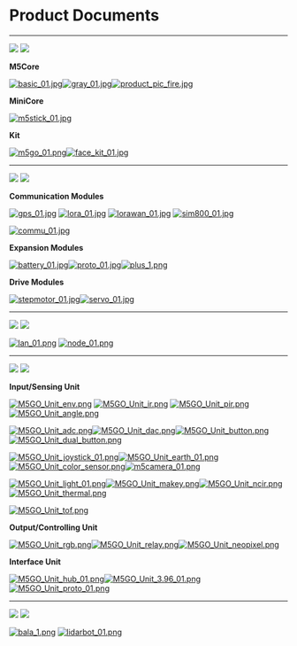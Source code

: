 # Product Documents

***

<img src='assets/img/product_pics/1.jpg'> <img src='assets/img/product_pics/cores.png'>

**M5Core**

[![basic_01.jpg](https://i.loli.net/2018/12/13/5c121478df534.jpg)](en/core/basic)[![gray_01.jpg](https://i.loli.net/2018/12/13/5c1214ef29949.jpg)](en/core/gray)[![product_pic_fire.jpg](https://i.loli.net/2018/12/13/5c121562a65be.jpg)](en/core/fire)

**MiniCore**

[![m5stick_01.jpg](https://i.loli.net/2018/12/13/5c12158935965.jpg)](en/core/m5stick)

<!-- [M5Stick]() -->

**Kit**

[![m5go_01.png](https://i.loli.net/2018/12/13/5c12159c9c2aa.png)](en/core/m5go_iot_starter_kit)[![face_kit_01.jpg](https://i.loli.net/2018/12/13/5c1215b26d803.jpg)](en/core/face_kit)

<!-- |[M5GO Starter Kit]()|[FACES Kit]()| -->

***

<img src='assets/img/product_pics/2.jpg'> <img src='assets/img/product_pics/module.png'>

**Communication Modules**

[![gps_01.jpg](https://i.loli.net/2018/12/13/5c12160039059.jpg)](en/module/gps) [![lora_01.jpg](https://i.loli.net/2018/12/13/5c12161755792.jpg)](en/module/lora) [![lorawan_01.jpg](https://i.loli.net/2018/12/13/5c1216c437a6c.jpg)](en/module/lorawan) [![sim800_01.jpg](https://i.loli.net/2018/12/13/5c12165b1bc66.jpg)](en/module/sim800)

[![commu_01.jpg](https://i.loli.net/2018/12/13/5c121675145ca.jpg)](en/module/commu)

<!-- [![usb_01.jpg](https://i.loli.net/2018/12/13/5c1216928954a.jpg)](en/module/usb) -->

<!-- |[GPS]()|[LORA]()|[SIM800/GPRS/GSM]()|[COMMU]()| -->

**Expansion Modules**

[![battery_01.jpg](https://i.loli.net/2018/12/13/5c121754d1485.jpg)](en/module/battery)[![proto_01.jpg](https://i.loli.net/2018/12/13/5c12175690f25.jpg)](en/module/proto)[![plus_1.png](https://i.loli.net/2018/12/13/5c121789cd9f9.png)](en/module/plus)

<!-- |[BATTERY]()|[PROTO]()| -->

**Drive Modules**

[![stepmotor_01.jpg](https://i.loli.net/2018/12/13/5c1217aa25a91.jpg)](en/module/stepmotor)[![servo_01.jpg](https://i.loli.net/2018/12/13/5c1217abb1cd9.jpg)](en/module/servo)

<!-- [![lego+_01.jpg](https://i.loli.net/2018/12/13/5c1217c0e98b7.jpg)](en/module/lego_plus) -->

<!-- |[STEPMOTOR]()|[SERVO]()| -->

***

<img src='assets/img/product_pics/5.jpg'> <img src='assets/img/product_pics/bases.png'>

[![lan_01.png](https://i.loli.net/2018/12/13/5c1223ee16411.png)](en/base/lan_base) [![node_01.png](https://i.loli.net/2018/12/13/5c1223fd8d2cb.png)](en/base/node_base)

<!-- [![plc_01.png](https://i.loli.net/2018/12/13/5c122411a87d1.png)](en/base/plc_base) -->

***

<img src='assets/img/product_pics/3.jpg'> <img src='assets/img/product_pics/unit.png'>

**Input/Sensing Unit**

[![M5GO_Unit_env.png](https://i.loli.net/2018/12/13/5c12229aed8e7.png)](en/unit/env) [![M5GO_Unit_ir.png](https://i.loli.net/2018/12/13/5c1222c75a47c.png)](en/unit/ir) [![M5GO_Unit_pir.png](https://i.loli.net/2018/12/13/5c1222b138916.png)](en/unit/pir) [![M5GO_Unit_angle.png](https://i.loli.net/2018/12/13/5c1219eb78c21.png)](en/unit/angle)

[![M5GO_Unit_adc.png](https://i.loli.net/2018/12/13/5c12192a6110d.png)](en/unit/adc)[![M5GO_Unit_dac.png](https://i.loli.net/2018/12/13/5c1219d495a9a.png)](en/unit/dac)[![M5GO_Unit_button.png](https://i.loli.net/2018/12/13/5c121a068c209.png)](en/unit/button)[![M5GO_Unit_dual_button.png](https://i.loli.net/2018/12/13/5c121a1adfedb.png)](en/unit/dual_button)

[![M5GO_Unit_joystick_01.png](https://i.loli.net/2018/12/13/5c121a8c96259.png)](en/unit/joystick)[![M5GO_Unit_earth_01.png](https://i.loli.net/2018/12/13/5c121a6619dd1.png)](en/unit/earth)[![M5GO_Unit_color_sensor.png](https://i.loli.net/2018/12/13/5c121a2debd7c.png)](en/unit/color_sensor)[![m5camera_01.png](https://i.loli.net/2018/12/13/5c1218b4d4a50.png)](en/unit/m5camera)

[![M5GO_Unit_light_01.png](https://i.loli.net/2018/12/13/5c121db73426d.png)](en/unit/light)[![M5GO_Unit_makey.png](https://i.loli.net/2018/12/13/5c121dd514166.png)](en/unit/makey)[![M5GO_Unit_ncir.png](https://i.loli.net/2018/12/13/5c121df24f746.png)](en/unit/ncir)[![M5GO_Unit_thermal.png](https://i.loli.net/2018/12/13/5c121e38b72c9.png)](en/unit/thermal)

[![M5GO_Unit_tof.png](https://i.loli.net/2018/12/13/5c121e5cd47e1.png)](en/unit/tof)
<!-- |[ADC]()|[数字模拟转换Unit]()|[单按键]()|[双按键]()| -->

**Output/Controlling Unit**

[![M5GO_Unit_rgb.png](https://i.loli.net/2018/12/13/5c121f5c98542.png)](en/unit/rgb)[![M5GO_Unit_relay.png](https://i.loli.net/2018/12/13/5c121f6e9a185.png)](en/unit/relay)[![M5GO_Unit_neopixel.png](https://i.loli.net/2018/12/13/5c121f8457fcb.png)](en/unit/neopixel)

**Interface Unit**

[![M5GO_Unit_hub_01.png](https://i.loli.net/2018/12/13/5c121f970bb1f.png)](en/unit/hub)[![M5GO_Unit_3.96_01.png](https://i.loli.net/2018/12/13/5c121fac3607e.png)](en/unit/396port)
[![M5GO_Unit_proto_01.png](https://i.loli.net/2018/12/13/5c121e125b2fe.png)](en/unit/proto)

***

<img src='assets/img/product_pics/4.jpg'> <img src='assets/img/product_pics/application.png'>

[![bala_1.png](https://i.loli.net/2018/12/13/5c1224ba208bc.png)](en/application/bala) [![lidarbot_01.png](https://i.loli.net/2018/12/13/5c1224dbe9609.png)](en/application/lidarbot)

<!--  <img src='assets/img/product_pics/6.jpg'> <img src='assets/img/product_pics/tool.png'>

* [M5Stack USB Downloader](en/product_documents/tools/tool_usb_downloader) -->
